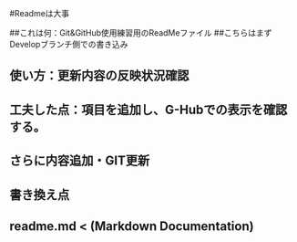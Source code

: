 #Readmeは大事

##これは何：Git&GitHub使用練習用のReadMeファイル
##こちらはまずDevelopブランチ側での書き込み

## 使い方：更新内容の反映状況確認

## 工夫した点：項目を追加し、G-Hubでの表示を確認する。
## さらに内容追加・GIT更新

## 書き換え点

## readme.md < (Markdown Documentation)